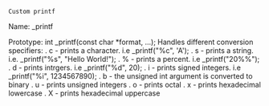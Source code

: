 	Custom printf

Name: _printf

Prototype: int _printf(const char *format, ...);
Handles different conversion specifiers:
. c - prints a character. i.e _printf("%c", 'A');
. s - prints a string. i.e. _printf("%s", "Hello World!");
. % - prints a percent. i.e _printf("20%%");
. d - prints intrgers. i.e _printf("%d", 20);
. i - prints signed integers. i.e _printf("%i", 1234567890);
. b - the unsigned int argument is converted to binary
. u - prints unsigned integers
. o - prints octal
. x - prints hexadecimal lowercase
. X - prints hexadecimal uppercase
